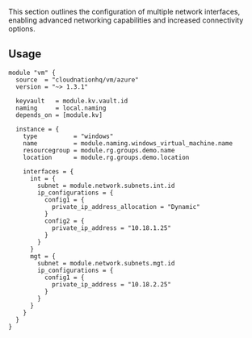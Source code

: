 This section outlines the configuration of multiple network interfaces, enabling advanced networking capabilities and increased connectivity options.

## Usage

```hcl
module "vm" {
  source  = "cloudnationhq/vm/azure"
  version = "~> 1.3.1"

  keyvault   = module.kv.vault.id
  naming     = local.naming
  depends_on = [module.kv]

  instance = {
    type          = "windows"
    name          = module.naming.windows_virtual_machine.name
    resourcegroup = module.rg.groups.demo.name
    location      = module.rg.groups.demo.location

    interfaces = {
      int = {
        subnet = module.network.subnets.int.id
        ip_configurations = {
          config1 = {
            private_ip_address_allocation = "Dynamic"
          }
          config2 = {
            private_ip_address = "10.18.1.25"
          }
        }
      }
      mgt = {
        subnet = module.network.subnets.mgt.id
        ip_configurations = {
          config1 = {
            private_ip_address = "10.18.2.25"
          }
        }
      }
    }
  }
}
```
